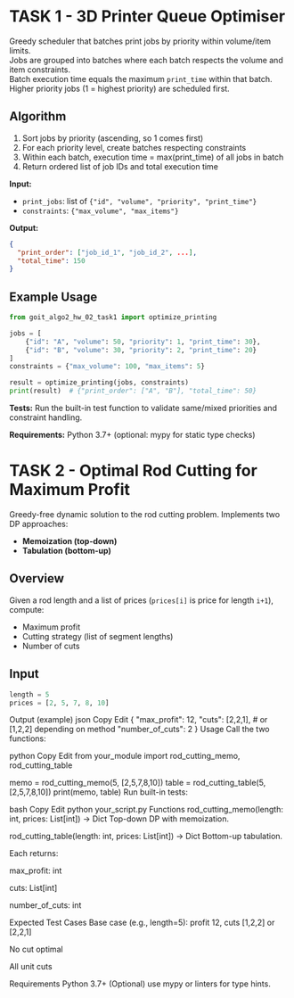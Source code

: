 # TASK 1 - 3D Printer Queue Optimiser

Greedy scheduler that batches print jobs by priority within volume/item limits.  
Jobs are grouped into batches where each batch respects the volume and item constraints.  
Batch execution time equals the maximum `print_time` within that batch.  
Higher priority jobs (1 = highest priority) are scheduled first.

## Algorithm

1. Sort jobs by priority (ascending, so 1 comes first)
2. For each priority level, create batches respecting constraints
3. Within each batch, execution time = max(print_time) of all jobs in batch
4. Return ordered list of job IDs and total execution time

**Input:**

- `print_jobs`: list of `{"id", "volume", "priority", "print_time"}`
- `constraints`: `{"max_volume", "max_items"}`

**Output:**

```json
{
  "print_order": ["job_id_1", "job_id_2", ...],
  "total_time": 150
}
```

## Example Usage

```python
from goit_algo2_hw_02_task1 import optimize_printing

jobs = [
    {"id": "A", "volume": 50, "priority": 1, "print_time": 30},
    {"id": "B", "volume": 30, "priority": 2, "print_time": 20}
]
constraints = {"max_volume": 100, "max_items": 5}

result = optimize_printing(jobs, constraints)
print(result)  # {"print_order": ["A", "B"], "total_time": 50}
```

**Tests:**
Run the built-in test function to validate same/mixed priorities and constraint handling.

**Requirements:** Python 3.7+ (optional: mypy for static type checks)

# TASK 2 - Optimal Rod Cutting for Maximum Profit

Greedy-free dynamic solution to the rod cutting problem. Implements two DP approaches:

- **Memoization (top-down)**
- **Tabulation (bottom-up)**

## Overview

Given a rod length and a list of prices (`prices[i]` is price for length `i+1`), compute:

- Maximum profit
- Cutting strategy (list of segment lengths)
- Number of cuts

## Input

```python
length = 5
prices = [2, 5, 7, 8, 10]
```

Output (example)
json
Copy
Edit
{
"max_profit": 12,
"cuts": [2,2,1], # or [1,2,2] depending on method
"number_of_cuts": 2
}
Usage
Call the two functions:

python
Copy
Edit
from your_module import rod_cutting_memo, rod_cutting_table

memo = rod_cutting_memo(5, [2,5,7,8,10])
table = rod_cutting_table(5, [2,5,7,8,10])
print(memo, table)
Run built-in tests:

bash
Copy
Edit
python your_script.py
Functions
rod_cutting_memo(length: int, prices: List[int]) -> Dict
Top-down DP with memoization.

rod_cutting_table(length: int, prices: List[int]) -> Dict
Bottom-up tabulation.

Each returns:

max_profit: int

cuts: List[int]

number_of_cuts: int

Expected Test Cases
Base case (e.g., length=5): profit 12, cuts [1,2,2] or [2,2,1]

No cut optimal

All unit cuts

Requirements
Python 3.7+
(Optional) use mypy or linters for type hints.
